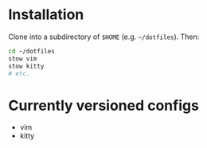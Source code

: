 # Installation

Clone into a subdirectory of `$HOME` (e.g. `~/dotfiles`). Then:

```bash
cd ~/dotfiles
stow vim
stow kitty
# etc.
```

# Currently versioned configs

- vim
- kitty

